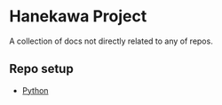 # Hanekawa Project
A collection of docs not directly related to any of repos.

## Repo setup
- [Python](./python-repo.md)
